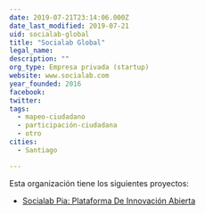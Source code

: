 ```yaml
---
date: 2019-07-21T23:14:06.000Z
date_last_modified: 2019-07-21
uid: socialab-global
title: "Socialab Global"
legal_name: 
description: ""
org_type: Empresa privada (startup)
website: www.socialab.com
year_founded: 2016
facebook: 
twitter: 
tags:
  - mapeo-ciudadano
  - participación-ciudadana
  - otro
cities: 
  - Santiago

---
```


Esta organización tiene los siguientes proyectos:

- [Socialab Pia: Plataforma De Innovación Abierta](/proyectos/socialab-pia-plataforma-de-innovacion-abierta)

